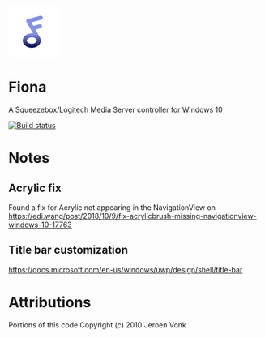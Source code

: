![logo](https://github.com/PaoloM/Fiona/blob/main/Original%20assets/Fiona%20logo%20-%20small.png)

# Fiona
 A Squeezebox/Logitech Media Server controller for Windows 10

[![Build status](https://build.appcenter.ms/v0.1/apps/c1bf4304-517e-47af-8e39-5e78f367f15b/branches/main/badge)](https://appcenter.ms)

# Notes

## Acrylic fix

Found a fix for Acrylic not appearing in the NavigationView on https://edi.wang/post/2018/10/9/fix-acrylicbrush-missing-navigationview-windows-10-17763 

## Title bar customization

https://docs.microsoft.com/en-us/windows/uwp/design/shell/title-bar

# Attributions

 Portions of this code Copyright (c) 2010 Jeroen Vonk
